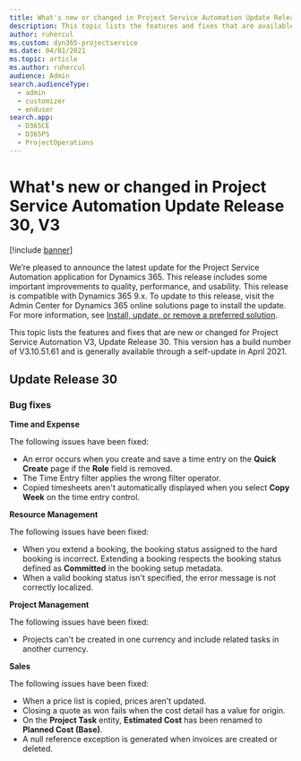 ```yaml
---
title: What's new or changed in Project Service Automation Update Release 30, V3
description: This topic lists the features and fixes that are available in Project Service Automation Update Release 30, V3.
author: ruhercul
ms.custom: dyn365-projectservice
ms.date: 04/01/2021
ms.topic: article
ms.author: ruhercul
audience: Admin
search.audienceType: 
  - admin
  - customizer
  - enduser
search.app: 
  - D365CE
  - D365PS
  - ProjectOperations
---
```




# What's new or changed in Project Service Automation Update Release 30, V3

[!include [banner](../includes/psa-now-project-operations.md)]

We’re pleased to announce the latest update for the Project Service Automation application for Dynamics 365. This release includes some important improvements to quality, performance, and usability. This release is compatible with Dynamics 365 9.x. To update to this release, visit the Admin Center for Dynamics 365 online solutions page to install the update. For more information, see [Install, update, or remove a preferred solution](https://docs.microsoft.com/power-platform/admin/install-remove-preferred-solution).

This topic lists the features and fixes that are new or changed for Project Service Automation V3, Update Release 30. This version has a build number of V3.10.51.61 and is generally available through a self-update in April 2021.

## Update Release 30

### Bug fixes

**Time and Expense**

The following issues have been fixed:

- An error occurs when you create and save a time entry on the **Quick Create** page if the **Role** field is removed.
- The Time Entry filter applies the wrong filter operator.
- Copied timesheets aren't automatically displayed when you select **Copy Week** on the time entry control.

**Resource Management**

The following issues have been fixed:

- When you extend a booking, the booking status assigned to the hard booking is incorrect. Extending a booking respects the booking status defined as **Committed** in the booking setup metadata.
- When a valid booking status isn't specified, the error message is not correctly localized.

**Project Management**

The following issues have been fixed:

- Projects can't be created in one currency and include related tasks in another currency.

**Sales**

The following issues have been fixed:

- When a price list is copied, prices aren't updated.
- Closing a quote as won fails when the cost detail has a value for origin.
- On the **Project Task** entity, **Estimated Cost** has been renamed to **Planned Cost (Base)**.
- A null reference exception is generated when invoices are created or deleted.

